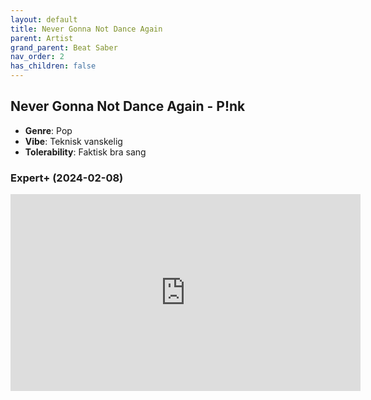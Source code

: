 ```yaml
---
layout: default
title: Never Gonna Not Dance Again
parent: Artist
grand_parent: Beat Saber
nav_order: 2
has_children: false
---
```


## Never Gonna Not Dance Again - P!nk
- **Genre**: Pop
- **Vibe**: Teknisk vanskelig
- **Tolerability**: Faktisk bra sang


### Expert+ (2024-02-08)

<iframe width="560" height="315" src="https://www.youtube.com/embed/67sN17EYTAQ?si=kK4lrMARYXlzzrIM" title="YouTube video player" frameborder="0" allow="accelerometer; autoplay; clipboard-write; encrypted-media; gyroscope; picture-in-picture; web-share" allowfullscreen></iframe>

